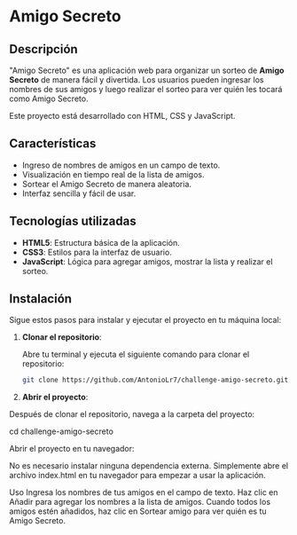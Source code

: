 # Amigo Secreto

## Descripción

"Amigo Secreto" es una aplicación web para organizar un sorteo de **Amigo Secreto** de manera fácil y divertida. Los usuarios pueden ingresar los nombres de sus amigos y luego realizar el sorteo para ver quién les tocará como Amigo Secreto. 

Este proyecto está desarrollado con HTML, CSS y JavaScript.

## Características

- Ingreso de nombres de amigos en un campo de texto.
- Visualización en tiempo real de la lista de amigos.
- Sortear el Amigo Secreto de manera aleatoria.
- Interfaz sencilla y fácil de usar.

## Tecnologías utilizadas

- **HTML5**: Estructura básica de la aplicación.
- **CSS3**: Estilos para la interfaz de usuario.
- **JavaScript**: Lógica para agregar amigos, mostrar la lista y realizar el sorteo.

## Instalación

Sigue estos pasos para instalar y ejecutar el proyecto en tu máquina local:

1. **Clonar el repositorio**:

   Abre tu terminal y ejecuta el siguiente comando para clonar el repositorio:

   ```bash
   git clone https://github.com/AntonioLr7/challenge-amigo-secreto.git
2. **Abrir el proyecto**:

Después de clonar el repositorio, navega a la carpeta del proyecto:

cd challenge-amigo-secreto

Abrir el proyecto en tu navegador:

No es necesario instalar ninguna dependencia externa. Simplemente abre el archivo index.html en tu navegador para empezar a usar la aplicación.

Uso
Ingresa los nombres de tus amigos en el campo de texto.
Haz clic en Añadir para agregar los nombres a la lista de amigos.
Cuando todos los amigos estén añadidos, haz clic en Sortear amigo para ver quién es tu Amigo Secreto.
